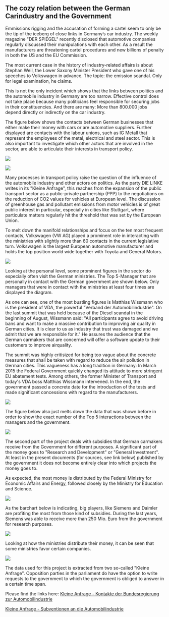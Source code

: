 ## The cozy relation between the German Carindustry and the Government

Emmissions rigging and the accusation of forming a cartel seem to only be the tip of the iceberg of close links in Germany’s car industry. The weekly magazine "DER SPIEGEL" recently disclosed that automotive companies regularly discussed their manipulations with each other. As a result the manufacturers are threatening cartel procedures and new billions of penalty in both the US and the EU Commission. 

The most current case in the history of industry-related affairs is about Stephan Weil, the Lower Saxony Minister President who gave one of his speeches to Volkswagen in advance. The topic: the emission scandal. Only for legal examination, he claims. 

This is not the only incident which shows that the links between politics and the automobile industry in Germany are too narrow. Effective control does not take place because many politicians feel responsible for securing jobs in their constituencies. And there are many: More than 800.000 jobs depend directly or indirectly on the car industry.

The figure below shows the contacts between German businesses that either make their money with cars or are automotive suppliers. Further displayed are contacts with the labour unions, such as IG Metall that represent the employees of the metal, electrical and steel sector. This is also important to investigate which other actors that are involved in the sector, are able to articulate their interests in transport policy.
 
![](NEW_1.png)


![](READY_FINAL_connections.png)


Many processes in transport policy raise the question of the influence of the automobile industry and other actors on politics. As the party DIE LINKE writes in its "Kleine Anfrage", this reaches from the expansion of the public transport sector as a public-private partnership (PPP) to the negotiations on the reduction of CO2 values ​​for vehicles at European level. The discussion of greenhouse gas and pollutant emissions from motor vehicles is of great public interest in particular, especially in cities like Stuttgart, where particulate matters regularly hit the threshold that was set by the European Union.

To melt down the manifold relationships and focus on the ten most frequent contacts, Volkswagen (VW AG) played a prominent role in interacting with the ministries with slightly more than 60 contacts in the current legislative turn. Volkswagen is the largest European automotive manufacturer and holds the top position world wide together with Toyota and General Motors. 


![](READY_FINAL_Top_10_Lobbyists_Companies.png)



Looking at the personal level, some prominent figures in the sector do especially often visit the German ministries. The Top 5-Manager that are personally in contact with the German government are shown below. Only managers that were in contact with the ministries at least four times are displayed the diagram. 

As one can see, one of the most bustling figures is Matthias Wissmann who is the president of VDA, the powerful "Verband der Automobilindustrie". On the last summit that was held because of the Diesel scandal in the beginning of August, Wissmann said: "All participants agree to avoid driving bans and want to make a massive contribution to improving air quality in German cities. It is clear to us as industry that trust was damaged and we admit that we are responsible for it." He assures the audience that the German carmakers that are concerned will offer a software update to their customers to improve airquality. 

The summit was highly critisized for being too vague about the concrete measures that shall be taken with regard to reduce the air pollution in German cities. 
This vagueness has a long tradition in Germany: In March 2015 the Federal Government quickly changed its attitude to more stringent EU abatement tests. Among others, the former Minister of Transport and today's VDA boss Matthias Wissmann intervened. In the end, the government passed a concrete date for the introduction of the tests and made significant concessions with regard to the manufacturers.

![](READY_FINAL_personal_contacts.png)

The figure below also just melts down the data that was shown before in order to show the exact number of the Top 5 interactions between the managers and the government. 

![](READY_FINAL_Top_5_Manager.png)

The second part of the project deals with subsidies that German carmakers receive from the Government for different purposes. A significant part of the money goes to "Research and Development" or "General Investment".
At least in the present documents (for sources, see link below) published by the government it does not become entirely clear into which projects the money goes to. 

As expected, the most money is distributed by the Federal Ministry for Economic Affairs and Energy, followed closely by the Ministry for Education and Science. 

![](READY_FINAL_Top_4_Ministries.png)

As the barchart below is indicating, big players, like Siemens and Daimler are profiting the most from those kind of subsidies. During the last years, Siemens was able to receive more than 250 Mio. Euro from the government for research purposes. 


![](READY_FINAL_Top_5_Money_Companiessvg.png)

Looking at how the ministries distribute their money, it can be seen that some ministries favor certain companies. 


![](READY_FINAL_Top_10_Money_Ministry_Companies.png)

The data used for this project is extracted from two so-called "Kleine Anfrage". Opposition parties in the parliament do have the option to write requests to the government to which the government is obliged to answer in a certain time span. 

Please find the links here: 
[Kleine Anfrage - Kontakte der Bundesregierung zur Automobilindustrie](http://dip21.bundestag.de/dip21/btd/18/128/1812880.pdf)

[Kleine Anfrage - Subventionen an die Automobilindustrie](http://dip21.bundestag.de/dip21/btd/18/123/1812370.pdf)

